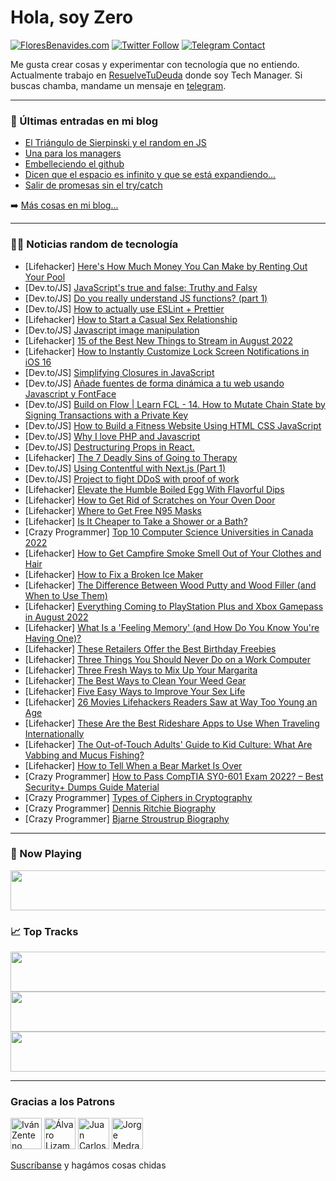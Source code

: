 # Hola, soy Zero

[![FloresBenavides.com](https://img.shields.io/website?down_message=oops&label=MiBlog&style=for-the-badge&up_message=online&url=https%3A%2F%2Ffloresbenavides.com)](https://floresbenavides.com) [![Twitter Follow](https://img.shields.io/twitter/follow/ZeroDragon?color=%231DA1F2&label=Follow&logo=twitter&logoColor=ffffff&style=for-the-badge)](https://twitter.com/zerodragon) [![Telegram Contact](https://img.shields.io/badge/escr%C3%ADbeme-ZeroDragon-%2326A5E4?style=for-the-badge&logo=telegram)](https://t.me/zerodragon)

Me gusta crear cosas y experimentar con tecnología que no entiendo.
Actualmente trabajo en [ResuelveTuDeuda](http://github.com/resuelve) donde soy Tech Manager.
Si buscas chamba, mandame un mensaje en [telegram](https://t.me/zerodragon).

---

### 📕 Últimas entradas en mi blog
<!-- BLOG-POST-LIST:START -->
- [El Triángulo de Sierpinski y el random en JS](https://floresbenavides.com/el-triangulo-de-sierpinski-y-el-random-en-js/)
- [Una para los managers](https://floresbenavides.com/una-para-los-managers/)
- [Embelleciendo el github](https://floresbenavides.com/embelleciendo-el-github/)
- [Dicen que el espacio es infinito y que se está expandiendo…](https://floresbenavides.com/dicen-que-el-espacio-es-infinito-y-que-se-esta-expandiendo/)
- [Salir de promesas sin el try/catch](https://floresbenavides.com/salir-de-promesas-sin-el-try-catch/)
<!-- BLOG-POST-LIST:END -->

➡️ [Más cosas en mi blog...](https://floresbenavides.com)

---

### 👨‍💻 Noticias random de tecnología
<!-- TECH-POSTS:START -->
- [Lifehacker] [Here&#39;s How Much Money You Can Make by Renting Out Your Pool](https://lifehacker.com/heres-how-much-money-you-can-make-by-renting-out-your-p-1849353370)
- [Dev.to/JS] [JavaScript&#39;s true and false: Truthy and Falsy](https://dev.to/talenttinaapi/javascripts-true-and-false-truthy-and-falsy-2chd)
- [Dev.to/JS] [Do you really understand JS functions? &lpar;part 1&rpar;](https://dev.to/jrmatanda/do-you-really-understand-js-functions-part-1-4g0k)
- [Dev.to/JS] [How to actually use ESLint + Prettier](https://dev.to/jvzaniolo/how-to-actually-use-eslint-prettier-3fm8)
- [Lifehacker] [How to Start a Casual Sex Relationship](https://lifehacker.com/how-to-start-a-casual-sex-relationship-1849350310)
- [Dev.to/JS] [Javascript image manipulation](https://dev.to/rishikesh00760/javascript-image-manipulation-4k1)
- [Lifehacker] [15 of the Best New Things to Stream in August 2022](https://lifehacker.com/15-of-the-best-new-things-to-stream-in-august-2022-1849344796)
- [Lifehacker] [How to Instantly Customize Lock Screen Notifications in iOS 16](https://lifehacker.com/how-to-instantly-customize-lock-screen-notifications-in-1849354253)
- [Dev.to/JS] [Simplifying Closures in JavaScript](https://dev.to/iayeshasahar/simplifying-closures-in-javascript-bjl)
- [Dev.to/JS] [Añade fuentes de forma dinámica a tu web usando Javascript y FontFace](https://dev.to/matiasfha/anade-fuentes-de-forma-dinamica-a-tu-web-usando-javascript-y-fontface-113m)
- [Dev.to/JS] [Build on Flow | Learn FCL - 14. How to Mutate Chain State by Signing Transactions with a Private Key](https://dev.to/onflow/build-on-flow-learn-fcl-14-how-to-mutate-chain-state-by-signing-transactions-with-a-private-key-5c4p)
- [Dev.to/JS] [How to Build a Fitness Website Using HTML CSS JavaScript](https://dev.to/codewithsadee/how-to-build-a-fitness-website-using-html-css-javascript-576n)
- [Dev.to/JS] [Why I love PHP and Javascript](https://dev.to/wesen/why-i-love-php-and-javascript-2li2)
- [Dev.to/JS] [Destructuring Props in React.](https://dev.to/rvillar/destructuring-props-in-react-4ibd)
- [Lifehacker] [The 7 Deadly Sins of Going to Therapy](https://lifehacker.com/the-7-deadly-sins-of-going-to-therapy-1849349193)
- [Dev.to/JS] [Using Contentful with Next.js &lpar;Part 1&rpar;](https://dev.to/jussinevavuori/using-contentful-with-nextjs-part-1-2i0a)
- [Dev.to/JS] [Project to fight DDoS with proof of work](https://dev.to/ruisiang/project-to-fight-ddos-with-proof-of-work-191m)
- [Lifehacker] [Elevate the Humble Boiled Egg With Flavorful Dips](https://lifehacker.com/elevate-the-humble-boiled-egg-with-flavorful-dips-1849348798)
- [Lifehacker] [How to Get Rid of Scratches on Your Oven Door](https://lifehacker.com/how-to-get-rid-of-scratches-on-your-oven-door-1849347870)
- [Lifehacker] [Where to Get Free N95 Masks](https://lifehacker.com/where-to-get-free-n95-masks-1849347887)
- [Lifehacker] [Is It Cheaper to Take a Shower or a Bath?](https://lifehacker.com/is-it-cheaper-to-take-a-shower-or-a-bath-1849347915)
- [Crazy Programmer] [Top 10 Computer Science Universities in Canada 2022](https://www.thecrazyprogrammer.com/2022/07/computer-science-universities-in-canada.html)
- [Lifehacker] [How to Get Campfire Smoke Smell Out of Your Clothes and Hair](https://lifehacker.com/how-to-get-campfire-smoke-smell-out-of-your-clothes-and-1849348474)
- [Lifehacker] [How to Fix a Broken Ice Maker](https://lifehacker.com/how-to-fix-a-broken-ice-maker-1849348495)
- [Lifehacker] [The Difference Between Wood Putty and Wood Filler &lpar;and When to Use Them&rpar;](https://lifehacker.com/the-difference-between-wood-putty-and-wood-filler-and-1849348502)
- [Lifehacker] [Everything Coming to PlayStation Plus and Xbox Gamepass in August 2022](https://lifehacker.com/everything-coming-to-playstation-plus-and-xbox-gamepass-1849349745)
- [Lifehacker] [What Is a &#39;Feeling Memory&#39; &lpar;and How Do You Know You&#39;re Having One&rpar;?](https://lifehacker.com/what-is-a-feeling-memory-and-how-do-you-know-youre-hav-1849349258)
- [Lifehacker] [These Retailers Offer the Best Birthday Freebies](https://lifehacker.com/these-retailers-offer-the-best-birthday-freebies-1849349210)
- [Lifehacker] [Three Things You Should Never Do on a Work Computer](https://lifehacker.com/three-things-you-should-never-do-on-a-work-computer-1849349028)
- [Lifehacker] [Three Fresh Ways to Mix Up Your Margarita](https://lifehacker.com/three-fresh-ways-to-mix-up-your-margarita-1849348885)
- [Lifehacker] [The Best Ways to Clean Your Weed Gear](https://lifehacker.com/the-best-ways-to-clean-your-weed-gear-1849348978)
- [Lifehacker] [Five Easy Ways to Improve Your Sex Life](https://lifehacker.com/five-easy-ways-to-improve-your-sex-life-1849348307)
- [Lifehacker] [26 Movies Lifehackers Readers Saw at Way Too Young an Age](https://lifehacker.com/26-movies-lifehackers-readers-saw-at-way-too-young-an-a-1849348364)
- [Lifehacker] [These Are the Best Rideshare Apps to Use When Traveling Internationally](https://lifehacker.com/these-are-the-best-rideshare-apps-to-use-when-traveling-1849347343)
- [Lifehacker] [The Out-of-Touch Adults&#39; Guide to Kid Culture: What Are Vabbing and Mucus Fishing?](https://lifehacker.com/the-out-of-touch-adults-guide-to-kid-culture-what-are-1849346193)
- [Lifehacker] [How to Tell When a Bear Market Is Over](https://lifehacker.com/how-to-tell-when-a-bear-market-is-over-1849340869)
- [Crazy Programmer] [How to Pass CompTIA SY0-601 Exam 2022? – Best Security+ Dumps Guide Material](https://www.thecrazyprogrammer.com/2022/07/how-to-pass-comptia-sy0-601-exam-2022.html)
- [Crazy Programmer] [Types of Ciphers in Cryptography](https://www.thecrazyprogrammer.com/2022/07/types-of-ciphers-in-cryptography.html)
- [Crazy Programmer] [Dennis Ritchie Biography](https://www.thecrazyprogrammer.com/2022/07/dennis-ritchie-biography.html)
- [Crazy Programmer] [Bjarne Stroustrup Biography](https://www.thecrazyprogrammer.com/2022/07/bjarne-stroustrup-biography.html)<!-- TECH-POSTS:END -->

---

### 🎵 Now Playing
<a href="https://spotify-now-playing-dun.vercel.app/now-playing?open"><img src="https://spotify-now-playing-dun.vercel.app/now-playing" width="540" height="64"></a>

### 📈 Top Tracks
<a href="https://spotify-now-playing-dun.vercel.app/top-tracks?i=1&open"><img src="https://spotify-now-playing-dun.vercel.app/top-tracks?i=1" width="540" height="64"></a>
<a href="https://spotify-now-playing-dun.vercel.app/top-tracks?i=2&open"><img src="https://spotify-now-playing-dun.vercel.app/top-tracks?i=2" width="540" height="64"></a>
<a href="https://spotify-now-playing-dun.vercel.app/top-tracks?i=3&open"><img src="https://spotify-now-playing-dun.vercel.app/top-tracks?i=3" width="540" height="64"></a>

---

### Gracias a los Patrons
[<img src="https://avatars.githubusercontent.com/u/243380?v=4" alt="Iván Zenteno" width="50px">](https://github.com/k001) [<img src="https://avatars.githubusercontent.com/u/19955639?v=4" alt="Álvaro Lizama" width="50px">](https://github.com/alvarolizama) [<img src="https://avatars.githubusercontent.com/u/2718753?v=4" alt="Juan Carlos Ruiz" width="50px">](https://github.com/JuanCrg90) [<img src="https://avatars.githubusercontent.com/u/37025?v=4" alt="Jorge Medrano" width="50px">](https://github.com/h1pp1e) 

[Suscríbanse](https://www.patreon.com/zerodragon) y hagámos cosas chidas
